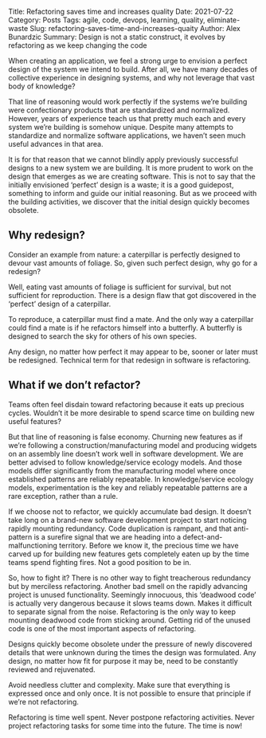 Title: Refactoring saves time and increases quality
Date: 2021-07-22
Category: Posts
Tags: agile, code, devops, learning, quality, eliminate-waste
Slug: refactoring-saves-time-and-increases-quaity
Author: Alex Bunardzic
Summary: Design is not a static construct, it evolves by refactoring as we keep changing the code

When creating an application, we feel a strong urge to envision a perfect design of the system we intend to build. After all, we have many decades of collective experience in designing systems, and why not leverage that vast body of knowledge?

That line of reasoning would work perfectly if the systems we’re building were confectionary products that are standardized and normalized. However, years of experience teach us that pretty much each and every system we’re building is somehow unique. Despite many attempts to standardize and normalize software applications, we haven’t seen much useful advances in that area.

It is for that reason that we cannot blindly apply previously successful designs to a new system we are building. It is more prudent to work on the design that emerges as we are creating software.
This is not to say that the initially envisioned ‘perfect’ design is a waste; it is a good guidepost, something to inform and guide our initial reasoning. But as we proceed with the building activities, we discover that the initial design quickly becomes obsolete.

## Why redesign?

Consider an example from nature: a caterpillar is perfectly designed to devour vast amounts of foliage. So, given such perfect design, why go for a redesign?

Well, eating vast amounts of foliage is sufficient for survival, but not sufficient for reproduction. There is a design flaw that got discovered in the ‘perfect’ design of a caterpillar.

To reproduce, a caterpillar must find a mate. And the only way a caterpillar could find a mate is if he refactors himself into a butterfly. A butterfly is designed to search the sky for others of his own species.

Any design, no matter how perfect it may appear to be, sooner or later must be redesigned. Technical term for that redesign in software is refactoring.

## What if we don’t refactor?

Teams often feel disdain toward refactoring because it eats up precious cycles. Wouldn’t it be more desirable to spend scarce time on building new useful features?

But that line of reasoning is false economy. Churning new features as if we’re following a construction/manufacturing model and producing widgets on an assembly line doesn’t work well in software development. We are better advised to follow knowledge/service ecology models. And those models differ significantly from the manufacturing model where once established patterns are reliably repeatable. In knowledge/service ecology models, experimentation is the key and reliably repeatable patterns are a rare exception, rather than a rule.

If we choose not to refactor, we quickly accumulate bad design. It doesn’t take long on a brand-new software development project to start noticing rapidly mounting redundancy. Code duplication is rampant, and that anti-pattern is a surefire signal that we are heading into a defect-and-malfunctioning territory. Before we know it, the precious time we have carved up for building new features gets completely eaten up by the time teams spend fighting fires. Not a good position to be in.

So, how to fight it? There is no other way to fight treacherous redundancy but by merciless refactoring.
Another bad smell on the rapidly advancing project is unused functionality. Seemingly innocuous, this ‘deadwood code’ is actually very dangerous because it slows teams down. Makes it difficult to separate signal from the noise. Refactoring is the only way to keep mounting deadwood code from sticking around. Getting rid of the unused code is one of the most important aspects of refactoring.

Designs quickly become obsolete under the pressure of newly discovered details that were unknown during the times the design was formulated. Any design, no matter how fit for purpose it may be, need to be constantly reviewed and rejuvenated.

Avoid needless clutter and complexity. Make sure that everything is expressed once and only once. It is not possible to ensure that principle if we’re not refactoring.

Refactoring is time well spent. Never postpone refactoring activities. Never project refactoring tasks for some time into the future. The time is now!

